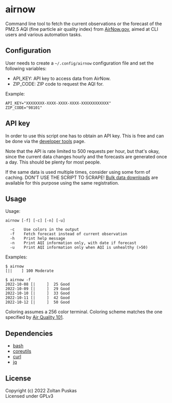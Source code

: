 # airnow

Command line tool to fetch the current observations or the forecast of the PM2.5
AQI (fine particle air quality index) from [AirNow.gov](https://www.airnow.gov),
aimed at CLI users and various automation tasks.

## Configuration

User needs to create a `~/.config/airnow` configuration file and set the following
variables:
* API_KEY: API key to access data from AirNow.
* ZIP_CODE: ZIP code to request the AQI for.

Example:

```
API_KEY="XXXXXXXX-XXXX-XXXX-XXXX-XXXXXXXXXXXX"
ZIP_CODE="98101"
```

## API key

In order to use this script one has to obtain an API key. This is free and can
be done via the [developer tools](https://docs.airnowapi.org/login) page.

Note that the API is rate limited to 500 requests per hour, but that's okay,
since the current data changes hourly and the forecasts are generated once a
day. This should be plenty for most people.

If the same data is used multiple times, consider using some form of caching.
DON'T USE THE SCRIPT TO SCRAPE! [Bulk data downloads](https://docs.airnowapi.org/files)
are available for this purpose using the same registration.

## Usage

Usage:

````
airnow [-f] [-c] [-n] [-u]

  -c    Use colors in the output
  -f    Fetch forecast instead of current observation
  -h    Print help message
  -n    Print AQI information only, with date if forecast
  -u    Print AQI information only when AQI is unhealthy (>50)
````

Examples:

```
$ airnow
[||    ] 100 Moderate
```

```
$ airnow -f
2022-10-08 [|     ]  25 Good
2022-10-09 [|     ]  29 Good
2022-10-10 [|     ]  33 Good
2022-10-11 [|     ]  42 Good
2022-10-12 [|     ]  50 Good
```

Coloring assumes a 256 color terminal. Coloring scheme matches the one specified
by [Air Quality 101](https://docs.airnowapi.org/aq101).

## Dependencies

* [bash](https://www.gnu.org/software/bash/)
* [coreutils](https://www.gnu.org/software/coreutils/coreutils.html)
* [curl](https://curl.se/)
* [jq](https://stedolan.github.io/jq/)

## License

Copyright (c) 2022 Zoltan Puskas  
Licensed under GPLv3
